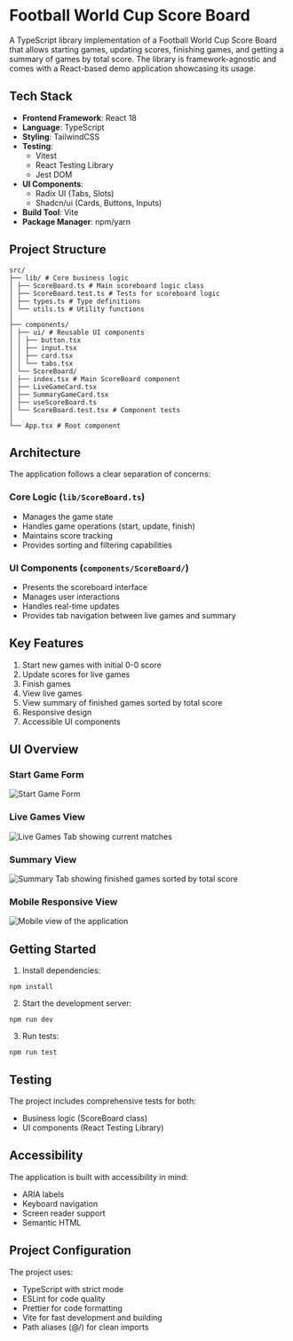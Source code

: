 # Football World Cup Score Board

A TypeScript library implementation of a Football World Cup Score Board that allows starting games, updating scores, finishing games, and getting a summary of games by total score. The library is framework-agnostic and comes with a React-based demo application showcasing its usage.

## Tech Stack

- **Frontend Framework**: React 18
- **Language**: TypeScript
- **Styling**: TailwindCSS
- **Testing**:
  - Vitest
  - React Testing Library
  - Jest DOM
- **UI Components**:
  - Radix UI (Tabs, Slots)
  - Shadcn/ui (Cards, Buttons, Inputs)
- **Build Tool**: Vite
- **Package Manager**: npm/yarn

## Project Structure

```
src/
├── lib/ # Core business logic
│ ├── ScoreBoard.ts # Main scoreboard logic class
│ ├── ScoreBoard.test.ts # Tests for scoreboard logic
│ ├── types.ts # Type definitions
│ └── utils.ts # Utility functions
│
├── components/
│ ├── ui/ # Reusable UI components
│ │ ├── button.tsx
│ │ ├── input.tsx
│ │ ├── card.tsx
│ │ └── tabs.tsx
│ └── ScoreBoard/
│ ├── index.tsx # Main ScoreBoard component
│ ├── LiveGameCard.tsx
│ ├── SummaryGameCard.tsx
│ ├── useScoreBoard.ts
│ └── ScoreBoard.test.tsx # Component tests
│
└── App.tsx # Root component
```

## Architecture

The application follows a clear separation of concerns:

### Core Logic (`lib/ScoreBoard.ts`)

- Manages the game state
- Handles game operations (start, update, finish)
- Maintains score tracking
- Provides sorting and filtering capabilities

### UI Components (`components/ScoreBoard/`)

- Presents the scoreboard interface
- Manages user interactions
- Handles real-time updates
- Provides tab navigation between live games and summary

## Key Features

1. Start new games with initial 0-0 score
2. Update scores for live games
3. Finish games
4. View live games
5. View summary of finished games sorted by total score
6. Responsive design
7. Accessible UI components

## UI Overview

### Start Game Form

![Start Game Form](./screenshots/start-game-form.png)

### Live Games View

![Live Games Tab showing current matches](./screenshots/live-games.png)

### Summary View

![Summary Tab showing finished games sorted by total score](./screenshots/summary.png)

### Mobile Responsive View

![Mobile view of the application](./screenshots/mobile-view.png)

## Getting Started

1. Install dependencies:

```
npm install
```

2. Start the development server:

```
npm run dev
```

3. Run tests:

```
npm run test
```

## Testing

The project includes comprehensive tests for both:

- Business logic (ScoreBoard class)
- UI components (React Testing Library)

## Accessibility

The application is built with accessibility in mind:

- ARIA labels
- Keyboard navigation
- Screen reader support
- Semantic HTML

## Project Configuration

The project uses:

- TypeScript with strict mode
- ESLint for code quality
- Prettier for code formatting
- Vite for fast development and building
- Path aliases (@/) for clean imports
